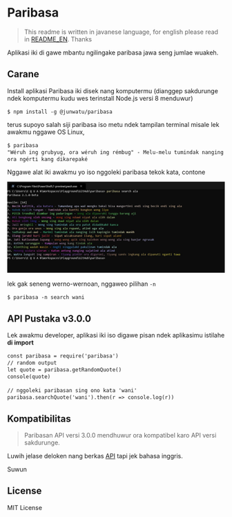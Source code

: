 # Paribasa

> This readme is written in javanese language, for english please read in [README_EN](README_EN.md). 
> Thanks

Aplikasi iki di gawe mbantu ngilingake paribasa jawa seng jumlae wuakeh.


## Carane

Install aplikasi Paribasa iki disek nang komputermu (dianggep sakdurunge ndek komputermu kudu wes terinstall Node.js versi 8 menduwur)

```
$ npm install -g @junwatu/paribasa

```
terus supoyo salah siji paribasa iso metu ndek tampilan terminal misale lek awakmu nggawe OS Linux,

```
$ paribasa
"Wéruh ing grubyug, ora wéruh ing rémbug" - Melu-melu tumindak nanging ora ngérti kang dikarepaké

``` 

Nggawe alat iki awakmu yo iso nggoleki paribasa tekok kata, contone

![nggoleki-paribasa.jpg](nggoleki-paribasa.jpg)


lek gak seneng werno-wernoan, nggaweo pilihan `-n` 

```
$ paribasa -n search wani
```


## API Pustaka v3.0.0
Lek awakmu developer, aplikasi iki iso digawe pisan ndek aplikasimu istilahe **di import**

```
const paribasa = require('paribasa')
// random output
let quote = paribasa.getRandomQuote()
console(quote)

// nggoleki paribasan sing ono kata 'wani'
paribasa.searchQuote('wani').then(r => console.log(r))

```

## Kompatibilitas
> Paribasan API versi 3.0.0 mendhuwur ora kompatibel karo API versi sakdurunge.

Luwih jelase deloken nang berkas [API](API.md) tapi jek bahasa inggris. 

Suwun

## License 

MIT License
